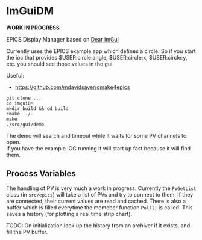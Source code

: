 ImGuiDM
=======

**WORK IN PROGRESS**

EPICS Display Manager based on [Dear ImGui](https://github.com/ocornut/imgui)

Currently uses the EPICS example app which defines a circle. So if you start 
the ioc that provides $USER:circle:angle, $USER:circle:x, $USER:circle:y, etc. 
you should see those values in the gui. 

Useful: 

- https://github.com/mdavidsaver/cmake4epics


```
git clone ...
cd imguiDM
mkdir build && cd build
cmake ../.
make
./src/gui/demo
```

The demo will search and timeout while it waits for some PV channels to open.  
If you have the example IOC running it will start up fast because it will find 
them.

## Process Variables 

The handling of PV is very much a work in progress.
Currently the `PVGetList` class  (in `src/epics`) will take a list of PVs and 
try to connect to them. If they are connected, their current values are read 
and cached. There is also a buffer which is filled everytime the memeber 
function `Poll()` is called. This saves a history (for plotting a real time 
strip chart).

TODO: On initialization look up the history from an archiver if it exists, and 
fill the PV buffer.






